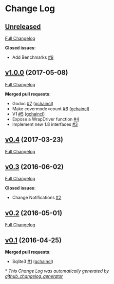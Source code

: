 # Change Log

## [Unreleased](https://github.com/gchaincl/sqlhooks/tree/HEAD)

[Full Changelog](https://github.com/gchaincl/sqlhooks/compare/v1.0.0...HEAD)

**Closed issues:**

- Add Benchmarks [\#9](https://github.com/gchaincl/sqlhooks/issues/9)
## [v1.0.0](https://github.com/gchaincl/sqlhooks/tree/v1.0.0) (2017-05-08)
[Full Changelog](https://github.com/gchaincl/sqlhooks/compare/v0.4...v1.0.0)

**Merged pull requests:**

- Godoc [\#7](https://github.com/gchaincl/sqlhooks/pull/7) ([gchaincl](https://github.com/gchaincl))
- Make covermode=count [\#6](https://github.com/gchaincl/sqlhooks/pull/6) ([gchaincl](https://github.com/gchaincl))
- V1 [\#5](https://github.com/gchaincl/sqlhooks/pull/5) ([gchaincl](https://github.com/gchaincl))
- Expose a WrapDriver function [\#4](https://github.com/gchaincl/sqlhooks/issues/4)
- Implement new 1.8 interfaces [\#3](https://github.com/gchaincl/sqlhooks/issues/3)

## [v0.4](https://github.com/gchaincl/sqlhooks/tree/v0.4) (2017-03-23)
[Full Changelog](https://github.com/gchaincl/sqlhooks/compare/v0.3...v0.4)

## [v0.3](https://github.com/gchaincl/sqlhooks/tree/v0.3) (2016-06-02)
[Full Changelog](https://github.com/gchaincl/sqlhooks/compare/v0.2...v0.3)

**Closed issues:**

- Change Notifications [\#2](https://github.com/gchaincl/sqlhooks/issues/2)

## [v0.2](https://github.com/gchaincl/sqlhooks/tree/v0.2) (2016-05-01)
[Full Changelog](https://github.com/gchaincl/sqlhooks/compare/v0.1...v0.2)

## [v0.1](https://github.com/gchaincl/sqlhooks/tree/v0.1) (2016-04-25)
**Merged pull requests:**

- Sqlite3 [\#1](https://github.com/gchaincl/sqlhooks/pull/1) ([gchaincl](https://github.com/gchaincl))



\* *This Change Log was automatically generated by [github_changelog_generator](https://github.com/skywinder/Github-Changelog-Generator)*